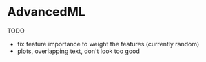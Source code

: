 # AdvancedML


TODO

* fix feature importance to weight the features (currently random)
* plots, overlapping text, don't look too good 